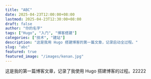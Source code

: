 ```yaml
---
title: "ABC"
date: 2025-04-23T12:00:00+08:00
lastmod: 2025-04-23T12:30:00+08:00
draft: false
author: "你的名字"
tags: ["Hugo", "入门", "博客搭建"]
categories: ["技术", "建站"]
description: "这是我用 Hugo 搭建博客的第一篇文章，记录启动全过程。"
slug: "abc"
featured: true
featured_image: "/images/kenan.jpg"
---
```


这是我的第一篇博客文章，记录了我使用 Hugo 搭建博客的过程。22222
